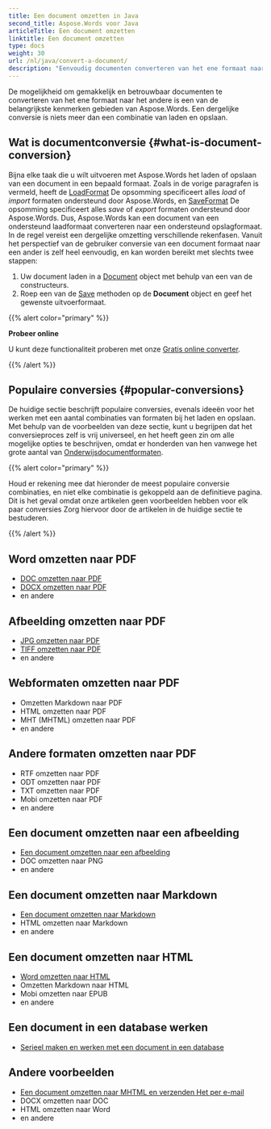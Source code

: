 ```yaml
---
title: Een document omzetten in Java
second_title: Aspose.Words voor Java
articleTitle: Een document omzetten
linktitle: Een document omzetten
type: docs
weight: 30
url: /nl/java/convert-a-document/
description: "Eenvoudig documenten converteren van het ene formaat naar het andere. U kunt werken met alle meest populaire formaten zoals Microsoft Word formaten zoals DOCX of DOC, OpenDocument formaten zoals ODT of OTT, webformaten zoals HTML of XHTML, tekstformaten zoals MarkDown of TXT, en andere gebruiken Java."
---
```


De mogelijkheid om gemakkelijk en betrouwbaar documenten te converteren van het ene formaat naar het andere is een van de belangrijkste kenmerken gebieden van Aspose.Words. Een dergelijke conversie is niets meer dan een combinatie van laden en opslaan.

## Wat is documentconversie {#what-is-document-conversion}

Bijna elke taak die u wilt uitvoeren met Aspose.Words het laden of opslaan van een document in een bepaald formaat. Zoals in de vorige paragrafen is vermeld, heeft de [LoadFormat](https://reference.aspose.com/words/java/com.aspose.words/loadformat/) De opsomming specificeert alles *load* of *import* formaten ondersteund door Aspose.Words, en [SaveFormat](https://reference.aspose.com/words/java/com.aspose.words/saveformat/) De opsomming specificeert alles *save* of *export* formaten ondersteund door Aspose.Words. Dus, Aspose.Words kan een document van een ondersteund laadformaat converteren naar een ondersteund opslagformaat. In de regel vereist een dergelijke omzetting verschillende rekenfasen. Vanuit het perspectief van de gebruiker conversie van een document formaat naar een ander is zelf heel eenvoudig, en kan worden bereikt met slechts twee stappen:

1. Uw document laden in a [Document](https://reference.aspose.com/words/java/com.aspose.words/document/) object met behulp van een van de constructeurs.
1. Roep een van de [Save](https://reference.aspose.com/words/java/com.aspose.words/document/#save-java.lang.String-int) methoden op de **Document** object en geef het gewenste uitvoerformaat.

{{% alert color="primary" %}}

**Probeer online**

U kunt deze functionaliteit proberen met onze [Gratis online converter](https://products.aspose.app/words/conversion).

{{% /alert %}}

## Populaire conversies {#popular-conversions}

De huidige sectie beschrijft populaire conversies, evenals ideeën voor het werken met een aantal combinaties van formaten bij het laden en opslaan. Met behulp van de voorbeelden van deze sectie, kunt u begrijpen dat het conversieproces zelf is vrij universeel, en het heeft geen zin om alle mogelijke opties te beschrijven, omdat er honderden van hen vanwege het grote aantal van [Onderwijsdocumentformaten](/words/nl/java/supported-document-formats/).

{{% alert color="primary" %}}

Houd er rekening mee dat hieronder de meest populaire conversie combinaties, en niet elke combinatie is gekoppeld aan de definitieve pagina. Dit is het geval omdat onze artikelen geen voorbeelden hebben voor elk paar conversies Zorg hiervoor door de artikelen in de huidige sectie te bestuderen.

{{% /alert %}}

<div class="row">
	<div class="col-md-6">
		<h2>Word omzetten naar PDF</h2>
			<ul>
				<li><a href="/words/java/convert-a-document-to-pdf/#converting-doc-or-docx-to-pdf">DOC omzetten naar PDF</a></li>
				<li><a href="/words/java/convert-a-document-to-pdf/#converting-doc-or-docx-to-pdf">DOCX omzetten naar PDF</a></li>
				<li>en andere</li>
			</ul>
		<h2>Afbeelding omzetten naar PDF</h2>
			<ul>
				<li><a href="/words/java/convert-a-document-to-pdf/#convert-an-image-to-pdf">JPG omzetten naar PDF</a></li>
				<li><a href="/words/java/convert-a-document-to-pdf/#convert-an-image-to-pdf">TIFF omzetten naar PDF</a></li>
				<li>en andere</li>
			</ul>
		<h2>Webformaten omzetten naar PDF</h2>
			<ul>
				<li>Omzetten Markdown naar PDF</li>
				<li>HTML omzetten naar PDF</li>
				<li>MHT (MHTML) omzetten naar PDF</li>
				<li>en andere</li>
			</ul>
		<h2>Andere formaten omzetten naar PDF</h2>
			<ul>
				<li>RTF omzetten naar PDF</li>
				<li>ODT omzetten naar PDF</li>
				<li>TXT omzetten naar PDF</li>
				<li>Mobi omzetten naar PDF</li>
				<li>en andere</li>
			</ul>
	</div>
	<div class="col-md-6">
		<h2>Een document omzetten naar een afbeelding</h2>
			<ul>
				<li><a href="/words/nl/java/convert-a-document-to-an-image/">Een document omzetten naar een afbeelding</a></li>
				<li>DOC omzetten naar PNG</li>
				<li>en andere</li>
			</ul>
		<h2>Een document omzetten naar Markdown</h2>
			<ul>
				<li><a href="/words/nl/java/convert-a-document-to-markdown/">Een document omzetten naar Markdown</a></li>
				<li>HTML omzetten naar Markdown</li>
				<li>en andere</li>
			</ul>
		<h2>Een document omzetten naar HTML</h2>
			<ul>
				<li><a href="/words/java/convert-a-document-to-html-mhtml-or-epub/#convert-a-document">Word omzetten naar HTML</a></li>
				<li>Omzetten Markdown naar HTML</li>
				<li>Mobi omzetten naar EPUB</li>
				<li>en andere</li>
			</ul>
		<h2>Een document in een database werken</h2>
			<ul>
				<li><a href="/words/nl/java/serialize-and-work-with-a-document-in-a-database/">Serieel maken en werken met een document in een database</a></li>
			</ul>
		<h2>Andere voorbeelden</h2>
			<ul>
				<li><a href="/words/nl/java/convert-a-document-to-mhtml-and-send-it-by-email/">Een document omzetten naar MHTML en verzenden Het per e-mail</a></li>
				<li>DOCX omzetten naar DOC</li>
				<li>HTML omzetten naar Word</li>
				<li>en andere</li>
			</ul>
	</div>
</div>
